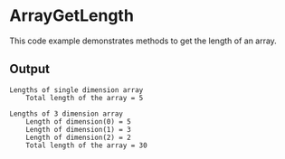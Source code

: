 # ArrayGetLength
This code example demonstrates methods to get the length of an array.

## Output
```
Lengths of single dimension array
    Total length of the array = 5

Lengths of 3 dimension array
    Length of dimension(0) = 5
    Length of dimension(1) = 3
    Length of dimension(2) = 2
    Total length of the array = 30
```
